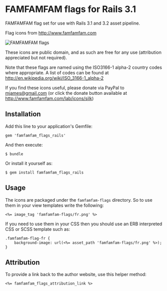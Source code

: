 # FAMFAMFAM flags for Rails 3.1

FAMFAMFAM flag set for use with Rails 3.1 and 3.2 asset pipeline.

Flag icons from http://www.famfamfam.com

![FAMFAMFAM flags](https://github.com/tkrotoff/famfamfam_flags_rails/raw/master/flags_preview_large.png)

These icons are public domain, and as such are free for any use (attribution appreciated but not required).

Note that these flags are named using the ISO3166-1 alpha-2 country codes where appropriate.
A list of codes can be found at http://en.wikipedia.org/wiki/ISO_3166-1_alpha-2

If you find these icons useful, please donate via PayPal to mjames@gmail.com
(or click the donate button available at http://www.famfamfam.com/lab/icons/silk)

## Installation

Add this line to your application's Gemfile:

    gem 'famfamfam_flags_rails'

And then execute:

    $ bundle

Or install it yourself as:

    $ gem install famfamfam_flags_rails

## Usage

The icons are packaged under the `famfamfam-flags` directory.
So to use them in your view templates write the following:

    <%= image_tag 'famfamfam-flags/fr.png' %>

If you need to use them in your CSS then you should use an
ERB interpreted CSS or SCSS template such as:

    .famfamfam-flag-fr {
        background-image: url(<%= asset_path 'famfamfam-flags/fr.png' %>);
    }

## Attribution

To provide a link back to the author website, use this helper method:

    <%= famfamfam_flags_attribution_link %>
